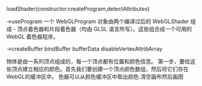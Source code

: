 loadShader(constructor:createProgram,detectAttributes)

->useProgram
一个 WebGLProgram 对象由两个编译过后的 WebGLShader 组成 - 顶点着色器和片段着色器（均由 GLSL 语言所写）。这些组合成一个可用的 WebGL 着色器程序。

->createBuffer
bindBuffer
bufferData
disableVertexAttribArray

物体是由一系列顶点组成的，每一个顶点都有位置和颜色信息。
第一步，要给这些顶点建立相应的颜色。首先我们要创建一个顶点颜色数组，然后将它们存在WebGL的缓冲区中。
色器可以从颜色缓冲区中取出颜色.清空画布然后画图

